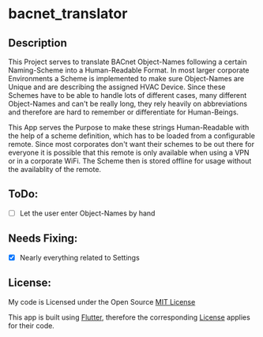 # bacnet_translator

## Description
This Project serves to translate BACnet Object-Names following a certain Naming-Scheme into a Human-Readable Format.
In most larger corporate Environments a Scheme is implemented to make sure Object-Names are Unique and are describing the assigned HVAC Device.
Since these Schemes have to be able to handle lots of different cases, many different Object-Names and can't be really long, they rely heavily on abbreviations and therefore are hard to remember or differentiate for Human-Beings.


This App serves the Purpose to make these strings Human-Readable with the help of a scheme definition, which has to be loaded from a configurable remote. Since most corporates don't want their schemes to be out there for everyone it is possible that this remote is only available when using a VPN or in a corporate WiFi.
The Scheme then is stored offline for usage without the availablity of the remote.

## ToDo:
 - [ ] Let the user enter Object-Names by hand

## Needs Fixing:
 - [x] Nearly everything related to Settings

## License:
My code is Licensed under the Open Source [MIT License](https://github.com/noelli/bacnet_translator/blob/master/LICENSE)

This app is built using [Flutter](https://github.com/flutter/flutter), therefore the corresponding [License](https://github.com/flutter/flutter/blob/master/LICENSE) applies for their code.
